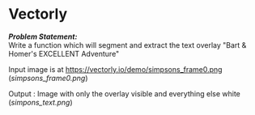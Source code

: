 # Vectorly

***Problem Statement:***  
Write a function which will segment and extract the text overlay "Bart & Homer's EXCELLENT Adventure"  

Input image is at https://vectorly.io/demo/simpsons_frame0.png (_simpsons_frame0.png_)  

Output : Image with only the overlay visible and everything else white (_simpons_text.png_)  
